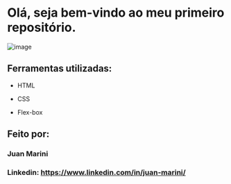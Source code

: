 # Olá, seja bem-vindo ao meu primeiro repositório.

![image](https://media.discordapp.net/attachments/1038331819503923202/1214326192572858438/Sem_titulo.png?ex=65f8b465&is=65e63f65&hm=3889e83d1fb04d6cc3abb9716a8c2d412b6d716178b44b9edec858e90275417d&=&format=webp&quality=lossless&width=988&height=467)

## Ferramentas utilizadas:

* HTML

* CSS

* Flex-box

## Feito por:

### Juan Marini

### Linkedin: https://www.linkedin.com/in/juan-marini/
